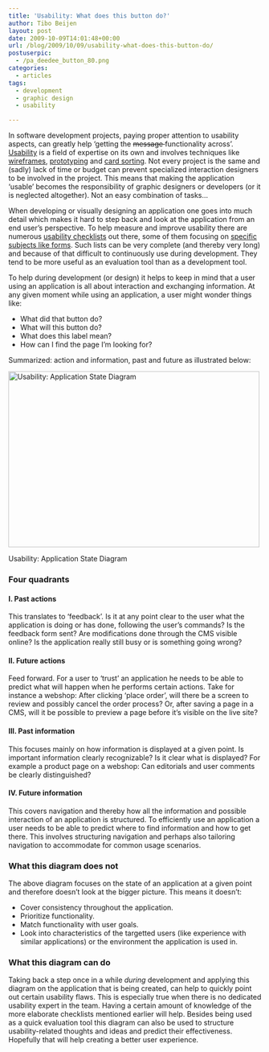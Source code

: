 ```yaml
---
title: 'Usability: What does this button do?'
author: Tibo Beijen
layout: post
date: 2009-10-09T14:01:48+00:00
url: /blog/2009/10/09/usability-what-does-this-button-do/
postuserpic:
  - /pa_deedee_button_80.png
categories:
  - articles
tags:
  - development
  - graphic design
  - usability

---
```

In software development projects, paying proper attention to usability aspects, can greatly help &#8216;getting the <del datetime="2009-09-20T10:22:43+00:00">message </del>functionality across&#8217;. [Usability][1] is a field of expertise on its own and involves techniques like [wireframes][2], [prototyping][3] and [card sorting][4]. Not every project is the same and (sadly) lack of time or budget can prevent specialized interaction designers to be involved in the project. This means that making the application &#8216;usable&#8217; becomes the responsibility of graphic designers or developers (or it is neglected altogether). Not an easy combination of tasks&#8230;
  
<!--more-->


  
When developing or visually designing an application one goes into much detail which makes it hard to step back and look at the application from an end user&#8217;s perspective. To help measure and improve usability there are numerous [usability checklists][5] out there, some of them focusing on [specific subjects like forms][6]. Such lists can be very complete (and thereby very long) and because of that difficult to continuously use during development. They tend to be more useful as an evaluation tool than as a development tool.

To help during development (or design) it helps to keep in mind that a user using an application is all about interaction and exchanging information. At any given moment while using an application, a user might wonder things like:

  * What did that button do?
  * What will this button do?
  * What does this label mean?
  * How can I find the page I&#8217;m looking for?

Summarized: action and information, past and future as illustrated below:
  


<div id="attachment_501" style="width: 510px" class="wp-caption aligncenter">
  <img src="http://www.tibobeijen.nl/blog/wp-content/uploads/2009/09/usability_application_state_diagram_01.gif" alt="Usability: Application State Diagram" title="Usability: Application State Diagram" width="500" height="350" class="size-full wp-image-501" srcset="http://www.dev.tibobeijen.nl/blog/wp-content/uploads/2009/09/usability_application_state_diagram_01.gif 500w, http://www.dev.tibobeijen.nl/blog/wp-content/uploads/2009/09/usability_application_state_diagram_01-300x210.gif 300w" sizes="(max-width: 500px) 100vw, 500px" />
  
  <p class="wp-caption-text">
    Usability: Application State Diagram
  </p>
</div>

### Four quadrants

#### I. Past actions

This translates to &#8216;feedback&#8217;. Is it at any point clear to the user what the application is doing or has done, following the user&#8217;s commands? Is the feedback form sent? Are modifications done through the CMS visible online? Is the application really still busy or is something going wrong?

#### II. Future actions

Feed forward. For a user to &#8216;trust&#8217; an application he needs to be able to predict what will happen when he performs certain actions. Take for instance a webshop: After clicking &#8216;place order&#8217;, will there be a screen to review and possibly cancel the order process? Or, after saving a page in a CMS, will it be possible to preview a page before it&#8217;s visible on the live site?

#### III. Past information

This focuses mainly on how information is displayed at a given point. Is important information clearly recognizable? Is it clear what is displayed? For example a product page on a webshop: Can editorials and user comments be clearly distinguished?

#### IV. Future information

This covers navigation and thereby how all the information and possible interaction of an application is structured. To efficiently use an application a user needs to be able to predict where to find information and how to get there. This involves structuring navigation and perhaps also tailoring navigation to accommodate for common usage scenarios.

### What this diagram does not

The above diagram focuses on the state of an application at a given point and therefore doesn&#8217;t look at the bigger picture. This means it doesn&#8217;t:

  * Cover consistency throughout the application.
  * Prioritize functionality.
  * Match functionality with user goals.
  * Look into characteristics of the targetted users (like experience with similar applications) or the environment the application is used in.

### What this diagram can do

Taking back a step once in a while _during_ development and applying this diagram on the application that is being created, can help to quickly point out certain usability flaws. This is especially true when there is no dedicated usability expert in the team. Having a certain amount of knowledge of the more elaborate checklists mentioned earlier will help. Besides being used as a quick evaluation tool this diagram can also be used to structure usability-related thoughts and ideas and predict their effectiveness. Hopefully that will help creating a better user experience.

 [1]: http://en.wikipedia.org/wiki/Usability
 [2]: http://www.usabilityfirst.com/glossary/term_645.txl
 [3]: http://www.usabilitynet.org/tools/prototyping.htm
 [4]: http://en.wikipedia.org/wiki/Card_sorting
 [5]: http://www.usereffect.com/topic/25-point-website-usability-checklist
 [6]: http://www.alistapart.com/articles/sensibleforms